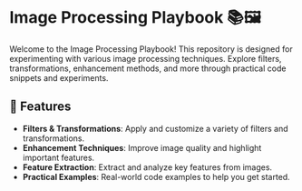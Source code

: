# Image Processing Playbook 📚🖼️

Welcome to the Image Processing Playbook! This repository is designed for experimenting with various image processing techniques. Explore filters, transformations, enhancement methods, and more through practical code snippets and experiments.

## 🚀 Features

- **Filters & Transformations**: Apply and customize a variety of filters and transformations.
- **Enhancement Techniques**: Improve image quality and highlight important features.
- **Feature Extraction**: Extract and analyze key features from images.
- **Practical Examples**: Real-world code examples to help you get started.
